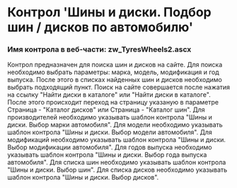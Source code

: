﻿---
description: 2.4.9.1
---
# Контрол 'Шины и диски. Подбор шин / дисков по автомобилю'
### Имя контрола в веб-части: zw_TyresWheels2.ascx
Контрол предназначен для поиска шин и дисков на сайте.
Для поиска необходимо выбрать параметры: марка, модель, модификация и год выпуска. После этого в списках найденных шин и дисков необходимо выбрать подходящий пункт. Поиск на сайте совершается после нажатия на ссылку "Найти диски в каталоге" или "Найти диски в каталоге".
После этого происходит переход на страницу указаную в параметре Страница - "Каталог дисков" или Страница - "Каталог шин".
Для производителей необходимо указывать шаблон контрола "Шины и диски. Выбор марки автомобиля".
Для модели необходимо указывать шаблон контрола "Шины и диски. Выбор модели автомобиля".
Для модификаций необходимо указывать шаблон контрола "Шины и диски. Выбор модификации автомобиля".
Для годов выпуска необходимо указывать шаблон контрола "Шины и диски. Выбор года выпуска автомобиля".
Для списка шин необходимо указывать шаблон контрола "Шины и диски. Выбор шин".
Для списка дисков необходимо указывать шаблон контрола "Шины и диски. Выбор дисков".
